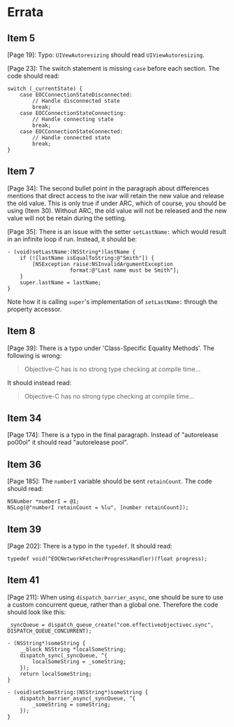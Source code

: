 # Errata

## Item 5

[Page 19]: Typo: `UIVewAutoresizing` should read `UIViewAutoresizing`.

[Page 23]: The switch statement is missing `case` before each section. The code should read:

```objc
switch (_currentState) {
    case EOCConnectionStateDisconnected:
        // Handle disconnected state
        break;
    case EOCConnectionStateConnecting:
        // Handle connecting state
        break;
    case EOCConnectionStateConnected:
        // Handle connected state
        break;
}
```

## Item 7

[Page 34]: The second bullet point in the paragraph about differences mentions that direct access to the ivar will retain the new value and release the old value. This is only true if under ARC, which of course, you should be using (Item 30). Without ARC, the old value will not be released and the new value will not be retain during the setting.

[Page 35]: There is an issue with the setter `setLastName:` which would result in an infinite loop if run. Instead, it should be:

```objc
- (void)setLastName:(NSString*)lastName {
	if (![lastName isEqualToString:@"Smith"]) {
        [NSException raise:NSInvalidArgumentException
                    format:@"Last name must be Smith"];
	}
    super.lastName = lastName;
}
```

Note how it is calling `super`'s implementation of `setLastName:` through the property accessor.

## Item 8

[Page 39]: There is a typo under 'Class-Specific Equality Methods'. The following is wrong:

 > Objective-C has is no strong type checking at compile time...

It should instead read:

 > Objective-C has no strong type checking at compile time...

## Item 34

[Page 174]: There is a typo in the final paragraph. Instead of "autorelease po00ol" it should read "autorelease pool".

## Item 36

[Page 185]: The `numberI` variable should be sent `retainCount`. The code should read:

```objc
NSNumber *numberI = @1;
NSLog(@"numberI retainCount = %lu", [number retainCount]);
```

## Item 39

[Page 202]: There is a typo in the `typedef`. It should read:

```objc
typedef void(^EOCNetworkFetcherProgressHandler)(float progress);
```

## Item 41

[Page 211]: When using `dispatch_barrier_async`, one should be sure to use a custom concurrent queue, rather than a global one. Therefore the code should look like this:

```objc
_syncQueue = dispatch_queue_create("com.effectiveobjectivec.sync", DISPATCH_QUEUE_CONCURRENT);

- (NSString*)someString {
    __block NSString *localSomeString;
    dispatch_sync(_syncQueue, ^{
        localSomeString = _someString;
    });
    return localSomeString;
}

- (void)setSomeString:(NSString*)someString {
    dispatch_barrier_async(_syncQueue, ^{
        _someString = someString;
    });
}
```
